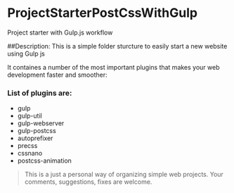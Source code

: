 # ProjectStarterPostCssWithGulp
Project starter with Gulp.js workflow

##Description:
This is a simple folder sturcture to easily start a new website using Gulp js

It containes a number of the most important plugins that makes your web development faster and smoother:

### List of plugins are:
  * gulp
  * gulp-util
  * gulp-webserver
  * gulp-postcss
  * autoprefixer
  * precss
  * cssnano
  * postcss-animation
  

>This is a just a personal way of organizing simple web projects.
>Your comments, suggestions, fixes are welcome.
  
